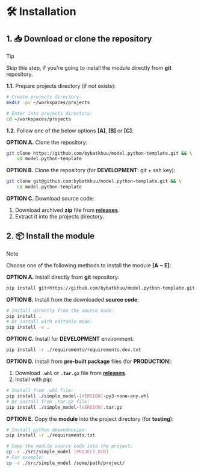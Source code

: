 # 🛠 Installation

## 1. 📥 Download or clone the repository

> [!TIP]
> Skip this step, if you're going to install the module directly from **git** repository.

**1.1.** Prepare projects directory (if not exists):

```sh
# Create projects directory:
mkdir -pv ~/workspaces/projects

# Enter into projects directory:
cd ~/workspaces/projects
```

**1.2.** Follow one of the below options **[A]**, **[B]** or **[C]**:

**OPTION A.** Clone the repository:

```sh
git clone https://github.com/bybatkhuu/model.python-template.git && \
    cd model.python-template
```

**OPTION B.** Clone the repository (for **DEVELOPMENT**: git + ssh key):

```sh
git clone git@github.com:bybatkhuu/model.python-template.git && \
    cd model.python-template
```

**OPTION C.** Download source code:

1. Download archived **zip** file from [**releases**](https://github.com/bybatkhuu/model.python-template/releases).
2. Extract it into the projects directory.

## 2. 📦 Install the module

> [!NOTE]
> Choose one of the following methods to install the module **[A ~ E]**:

**OPTION A.** Install directly from **git** repository:

```sh
pip install git+https://github.com/bybatkhuu/model.python-template.git
```

**OPTION B.** Install from the downloaded **source code**:

```sh
# Install directly from the source code:
pip install .
# Or install with editable mode:
pip install -e .
```

**OPTION C.** Install for **DEVELOPMENT** environment:

```sh
pip install -r ./requirements/requirements.dev.txt
```

**OPTION D.** Install from **pre-built package** files (for **PRODUCTION**):

1. Download **`.whl`** or **`.tar.gz`** file from [**releases**](https://github.com/bybatkhuu/model.python-template/releases).
2. Install with pip:

```sh
# Install from .whl file:
pip install ./simple_model-[VERSION]-py3-none-any.whl
# Or install from .tar.gz file:
pip install ./simple_model-[VERSION].tar.gz
```

**OPTION E.** Copy the **module** into the project directory (for **testing**):

```sh
# Install python dependencies:
pip install -r ./requirements.txt

# Copy the module source code into the project:
cp -r ./src/simple_model [PROJECT_DIR]
# For example:
cp -r ./src/simple_model /some/path/project/
```
